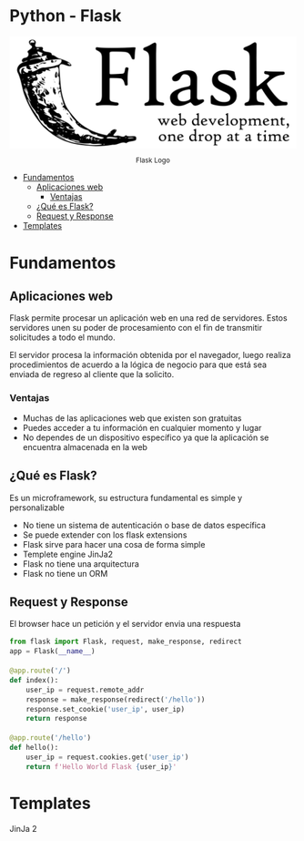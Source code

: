 # Python - Flask <!-- omit in toc -->

<div align="center">
  <img src="images/flask.png">
  <small><p>Flask Logo</p></small>
</div>

- [Fundamentos](#fundamentos)
  - [Aplicaciones web](#aplicaciones-web)
    - [Ventajas](#ventajas)
  - [¿Qué es Flask?](#%c2%bfqu%c3%a9-es-flask)
  - [Request y Response](#request-y-response)
- [Templates](#templates)

# Fundamentos

## Aplicaciones web
Flask permite procesar un aplicación web en una red de servidores. Estos servidores unen su poder de procesamiento con el fin de transmitir solicitudes a todo el mundo.

El servidor procesa la información obtenida por el navegador, luego realiza procedimientos de acuerdo a la lógica de negocio para que está sea enviada de regreso al cliente que la solicito.

### Ventajas
* Muchas de las aplicaciones web que existen son gratuitas
* Puedes acceder a tu información en cualquier momento y lugar
* No dependes de un dispositivo específico ya que la aplicación se encuentra almacenada en la web

## ¿Qué es Flask?
Es un microframework, su estructura fundamental es simple y personalizable
* No tiene un sistema de autenticación o base de datos específica
* Se puede extender con los flask extensions
* Flask sirve para hacer una cosa de forma simple
* Templete engine JinJa2
* Flask no tiene una arquitectura
* Flask no tiene un ORM

## Request y Response
El browser hace un petición y el servidor envia una respuesta

```python
from flask import Flask, request, make_response, redirect
app = Flask(__name__)

@app.route('/')
def index():
    user_ip = request.remote_addr
    response = make_response(redirect('/hello'))
    response.set_cookie('user_ip', user_ip)
    return response

@app.route('/hello')
def hello():
    user_ip = request.cookies.get('user_ip')
    return f'Hello World Flask {user_ip}'
```

# Templates
JinJa 2